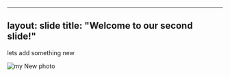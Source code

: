 -----
layout: slide
title: "Welcome to our second slide!"
-----
lets add something new

![my New photo](https://user-images.githubusercontent.com/92355202/136923680-c76c445d-6c31-427f-82fc-d8f9b2348957.jpg)

